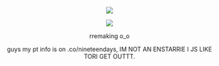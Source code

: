 <div id="header" align="center">

![](https://komarev.com/ghpvc/?username=nineteendays&style=plastic&color=ffbce2&label=_twinks_&base=17)

<p align="center">
<img src="https://files.catbox.moe/pxyqvt.png"> 
</p>


<div id="header" align="center">


rremaking o_o
</p>

guys my pt info is on .co/nineteendays, IM NOT AN ENSTARRIE I JS LIKE TORI GET OUTTT.
</p>

<p align="center"
